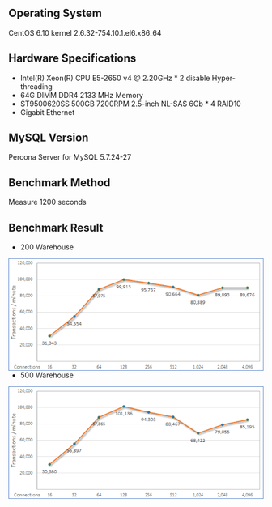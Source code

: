 ## Operating System ##
CentOS 6.10 kernel 2.6.32-754.10.1.el6.x86_64

## Hardware Specifications ##
- Intel(R) Xeon(R) CPU E5-2650 v4 @ 2.20GHz * 2 disable Hyper-threading
- 64G DIMM DDR4 2133 MHz Memory
- ST9500620SS 500GB 7200RPM 2.5-inch NL-SAS 6Gb * 4 RAID10
- Gigabit Ethernet

## MySQL Version ##
Percona Server for MySQL 5.7.24-27

## Benchmark Method ##
Measure 1200 seconds

## Benchmark Result ##
- 200 Warehouse
<p><img src="https://raw.githubusercontent.com/goldstrike77/Benchmarks/master/TPCC/MySQL/5.7/Physical/E5-2650v4_sample01/result/w200/w200.png" align="left" /></p>

---
- 500 Warehouse
<p><img src="https://raw.githubusercontent.com/goldstrike77/Benchmarks/master/TPCC/MySQL/5.7/Physical/E5-2650v4_sample01/result/w500/w500.png" align="left" /></p>